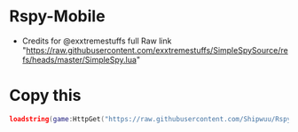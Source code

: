 # Rspy-Mobile
- Credits for @exxtremestuffs
full Raw link "https://raw.githubusercontent.com/exxtremestuffs/SimpleSpySource/refs/heads/master/SimpleSpy.lua"

# Copy this
```lua 
loadstring(game:HttpGet("https://raw.githubusercontent.com/Shipwuu/Rspy-Mobile/refs/heads/main/SimpleSpy.lua"))()
```
